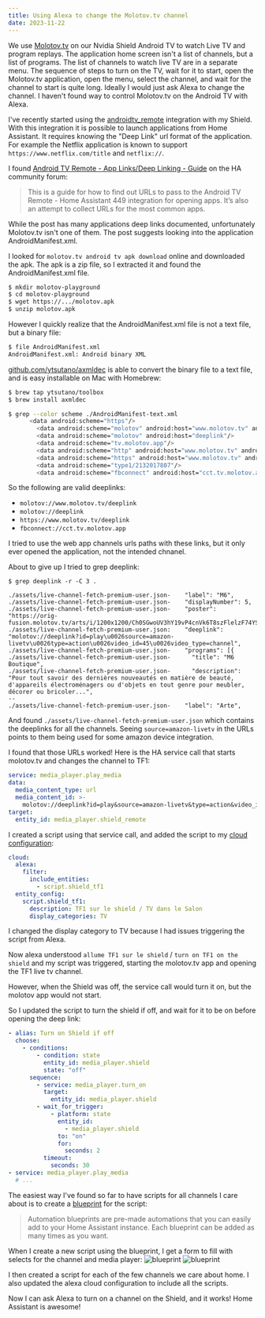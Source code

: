 ```yaml
---
title: Using Alexa to change the Molotov.tv channel
date: 2023-11-22
---
```


We use [Molotov.tv](https://www.molotov.tv) on our Nvidia Shield Android TV to watch Live TV and program replays.
The application home screen isn't a list of channels, but a list of programs. The list of channels to watch live TV are in a separate menu.
The sequence of steps to turn on the TV, wait for it to start, open the Molotov.tv application, open the menu, select the channel, and wait for the channel to start is quite long.
Ideally I would just ask Alexa to change the channel. I haven't found way to control Molotov.tv on the Android TV with Alexa.

I've recently started using the [androidtv_remote](https://www.home-assistant.io/integrations/androidtv_remote/) integration with my Shield.
With this integration it is possible to launch applications from Home Assistant. It requires knowing the "Deep Link" url format of the application. For example the Netflix application is known to support `https://www.netflix.com/title` and `netflix://`.

I found [Android TV Remote - App Links/Deep Linking - Guide](https://community.home-assistant.io/t/android-tv-remote-app-links-deep-linking-guide/567921) on the HA community forum:

> This is a guide for how to find out URLs to pass to the Android TV Remote - Home Assistant 449 integration for opening apps. It’s also an attempt to collect URLs for the most common apps.

While the post has many applications deep links documented, unfortunately Molotov.tv isn't one of them.
The post suggests looking into the application AndroidManifest.xml.

I looked for `molotov.tv android tv apk download` online and downloaded the apk.
The apk is a zip file, so I extracted it and found the AndroidManifest.xml file.

```bash
$ mkdir molotov-playground
$ cd molotov-playground
$ wget https://.../molotov.apk
$ unzip molotov.apk
```

However I quickly realize that the AndroidManifest.xml file is not a text file, but a binary file:

```bash
$ file AndroidManifest.xml
AndroidManifest.xml: Android binary XML
```

[github.com/ytsutano/axmldec](https://github.com/ytsutano/axmldec) is able to convert the binary file to a text file, and is easy installable on Mac with Homebrew:

```bash
$ brew tap ytsutano/toolbox
$ brew install axmldec

$ grep --color scheme ./AndroidManifest-text.xml
      <data android:scheme="https"/>
        <data android:scheme="molotov" android:host="www.molotov.tv" android:path="/deeplink"/>
        <data android:scheme="molotov" android:host="deeplink"/>
        <data android:scheme="tv.molotov.app"/>
        <data android:scheme="http" android:host="www.molotov.tv" android:pathPrefix="/deeplink"/>
        <data android:scheme="https" android:host="www.molotov.tv" android:pathPrefix="/deeplink"/>
        <data android:scheme="type1/2132017807"/>
        <data android:scheme="fbconnect" android:host="cct.tv.molotov.app"/>
```

So the following are valid deeplinks:

- `molotov://www.molotov.tv/deeplink`
- `molotov://deeplink`
- `https://www.molotov.tv/deeplink`
- `fbconnect://cct.tv.molotov.app`

I tried to use the web app channels urls paths with these links, but it only ever opened the application, not the intended chnanel.

About to give up I tried to grep deeplink:

```
$ grep deeplink -r -C 3 .

./assets/live-channel-fetch-premium-user.json-    "label": "M6",
./assets/live-channel-fetch-premium-user.json-    "displayNumber": 5,
./assets/live-channel-fetch-premium-user.json-    "poster": "https://orig-fusion.molotov.tv/arts/i/1200x1200/Ch0SGwoUV3hY19vP4cnVk6T8szFlelzF74YSA3BuZw/png",
./assets/live-channel-fetch-premium-user.json:    "deeplink": "molotov://deeplink?id=play\u0026source=amazon-livetv\u0026type=action\u0026video_id=45\u0026video_type=channel",
./assets/live-channel-fetch-premium-user.json-    "programs": [{
./assets/live-channel-fetch-premium-user.json-      "title": "M6 Boutique",
./assets/live-channel-fetch-premium-user.json-      "description": "Pour tout savoir des dernières nouveautés en matière de beauté, d'appareils électroménagers ou d'objets en tout genre pour meubler, décorer ou bricoler...",
--
./assets/live-channel-fetch-premium-user.json-    "label": "Arte",
```

And found `./assets/live-channel-fetch-premium-user.json` which contains the deeplinks for all the channels. Seeing `source=amazon-livetv` in the URLs points to them being used for some amazon device integration.

I found that those URLs worked! Here is the HA service call that starts molotov.tv and changes the channel to TF1:

```yaml
service: media_player.play_media
data:
  media_content_type: url
  media_content_id: >-
    molotov://deeplink?id=play&source=amazon-livetv&type=action&video_id=46&video_type=channel
target:
  entity_id: media_player.shield_remote
```

I created a script using that service call, and added the script to my [cloud configuration](https://www.nabucasa.com/config/amazon_alexa/):

```yaml
cloud:
  alexa:
    filter:
      include_entities:
        - script.shield_tf1
  entity_config:
    script.shield_tf1:
      description: TF1 sur le shield / TV dans le Salon
      display_categories: TV
```

I changed the display category to TV because I had issues triggering the script from Alexa.

Now alexa understood `allume TF1 sur le shield` / `turn on TF1 on the shield` and my script was triggered, starting the molotov.tv app and opening the TF1 live tv channel.

However, when the Shield was off, the service call would turn it on, but the molotov app would not start.

So I updated the script to turn the shield if off, and wait for it to be on before opening the deep link:

```yaml
- alias: Turn on Shield if off
  choose:
    - conditions:
        - condition: state
          entity_id: media_player.shield
          state: "off"
      sequence:
        - service: media_player.turn_on
          target:
            entity_id: media_player.shield
        - wait_for_trigger:
            - platform: state
              entity_id:
                - media_player.shield
              to: "on"
              for:
                seconds: 2
          timeout:
            seconds: 30
- service: media_player.play_media
  # ...
```

The easiest way I've found so far to have scripts for all channels I care about is to create a [blueprint](https://www.home-assistant.io/docs/automation/using_blueprints/) for the script:

> Automation blueprints are pre-made automations that you can easily add to your Home Assistant instance. Each blueprint can be added as many times as you want.

When I create a new script using the blueprint, I get a form to fill with selects for the channel and media player:
![blueprint](static/media/2023-11-ha-molotov-deeplinks-blueprint-1.png)
![blueprint](static/media/2023-11-ha-molotov-deeplinks-blueprint-2.png)

I then created a script for each of the few channels we care about home. I also updated the alexa cloud configuration to include all the scripts.

Now I can ask Alexa to turn on a channel on the Shield, and it works! Home Assistant is awesome!
